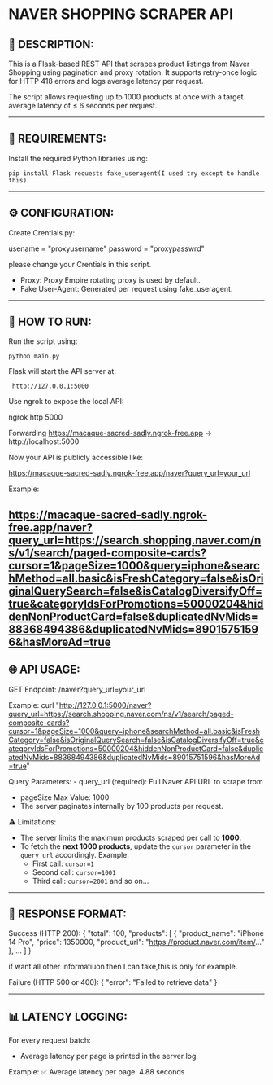 NAVER SHOPPING SCRAPER API
============================================================

📌 DESCRIPTION:
------------------------------------------------------------
This is a Flask-based REST API that scrapes product listings
from Naver Shopping using pagination and proxy rotation.
It supports retry-once logic for HTTP 418 errors and logs
average latency per request.

The script allows requesting up to 1000 products at once
with a target average latency of ≤ 6 seconds per request.

------------------------------------------------------------
🧱 REQUIREMENTS:
------------------------------------------------------------
Install the required Python libraries using:

    pip install Flask requests fake_useragent(I used try except to handle this)

------------------------------------------------------------
⚙️ CONFIGURATION:
------------------------------------------------------------
Create Crentials.py:

usename = "proxyusername" 
password = "proxypasswrd"

please change your Crentials in this script.

- Proxy: Proxy Empire rotating proxy is used by default.
- Fake User-Agent: Generated per request using fake_useragent.

------------------------------------------------------------
🚀 HOW TO RUN:
------------------------------------------------------------

Run the script using:

    python main.py

Flask will start the API server at:

     http://127.0.0.1:5000

Use ngrok to expose the local API:

ngrok http 5000	 

Forwarding                    https://macaque-sacred-sadly.ngrok-free.app -> http://localhost:5000  

Now your API is publicly accessible like:

https://macaque-sacred-sadly.ngrok-free.app/naver?query_url=your_url

Example:

https://macaque-sacred-sadly.ngrok-free.app/naver?query_url=https://search.shopping.naver.com/ns/v1/search/paged-composite-cards?cursor=1&pageSize=1000&query=iphone&searchMethod=all.basic&isFreshCategory=false&isOriginalQuerySearch=false&isCatalogDiversifyOff=true&categoryIdsForPromotions=50000204&hiddenNonProductCard=false&duplicatedNvMids=88368494386&duplicatedNvMids=89015751596&hasMoreAd=true
------------------------------------------------------------
🌐 API USAGE:
------------------------------------------------------------

GET Endpoint:
    /naver?query_url=your_url

Example:
curl "http://127.0.0.1:5000/naver?query_url=https://search.shopping.naver.com/ns/v1/search/paged-composite-cards?cursor=1&pageSize=1000&query=iphone&searchMethod=all.basic&isFreshCategory=false&isOriginalQuerySearch=false&isCatalogDiversifyOff=true&categoryIdsForPromotions=50000204&hiddenNonProductCard=false&duplicatedNvMids=88368494386&duplicatedNvMids=89015751596&hasMoreAd=true"  

Query Parameters:
    - query_url (required): Full Naver API URL to scrape from
	
   - pageSize Max Value: 1000
   - The server paginates internally by 100 products per request.

⚠️ Limitations:
- The server limits the maximum products scraped per call to **1000**.
- To fetch the **next 1000 products**, update the `cursor` parameter in the `query_url` accordingly.
  Example:
    - First call: `cursor=1`
    - Second call: `cursor=1001`
    - Third call: `cursor=2001`
  and so on...

    

------------------------------------------------------------
🧾 RESPONSE FORMAT:
------------------------------------------------------------
Success (HTTP 200):
{
    "total": 100,
    "products": [
        {
            "product_name": "iPhone 14 Pro",
            "price": 1350000,
            "product_url": "https://product.naver.com/item/..."
        },
        ...
    ]
}




if want all other informatiuon then I can take,this is only for example.

Failure (HTTP 500 or 400):
{
    "error": "Failed to retrieve data"
}

------------------------------------------------------------
📊 LATENCY LOGGING:
------------------------------------------------------------
For every request batch:
- Average latency per page is printed in the server log.

Example:
✅ Average latency per page: 4.88 seconds

